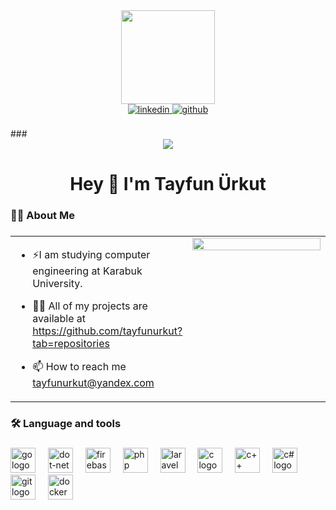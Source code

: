 <div align="center">
  <img height="150" src="https://camo.githubusercontent.com/62da68eb62b1e5f175f7d1f0191dd89a653d7908feb22d37d4a0ab07365d6791/68747470733a2f2f6d656469612e67697068792e636f6d2f6d656469612f4d3967624264396e6244724f5475314d71782f67697068792e676966"  />
</div>


<div align="center">
<a href="https://linkedin.com/in/tayfunurkut" target="_blank">
<img src=https://img.shields.io/badge/linkedin-%231E77B5.svg?&style=for-the-badge&logo=linkedin&logoColor=white alt=linkedin style="margin-bottom: 5px;" />
</a>
  
<a href="https://github.com/tayfunurkut" target="_blank">
<img src=https://img.shields.io/badge/github-%2324292e.svg?&style=for-the-badge&logo=github&logoColor=white alt=github style="margin-bottom: 5px;" />
</a>
</div>

<br>
###

<div align="center">
  <img src="https://komarev.com/ghpvc/?username=tayfunurkut&&style=flat-square"  />
</div>

###

<h1 align="center">Hey 👋 I'm Tayfun Ürkut</h1>

###

<h3 align="left">👩‍💻  About Me</h3>

###

<table><tr><td valign="top" width="50%">
  
- ⚡I am studying computer engineering at Karabuk University.  

- 👨‍💻 All of my projects are available at https://github.com/tayfunurkut?tab=repositories  
 
- 📫 How to reach me tayfunurkut@yandex.com  


</td><td valign="top" width="50%">

<div align="center">
<img src="https://i.giphy.com/media/077i6AULCXc0FKTj9s/giphy.webp" align="center" style="width: 100%" />
</div>  


</td></tr></table>  


###

<h3 align="left">🛠 Language and tools</h3>

###

<div align="left">
  <img src="https://cdn.jsdelivr.net/gh/devicons/devicon/icons/go/go-original-wordmark.svg" height="40" alt="go logo"  />
  <img width="12" />


  <img src="https://cdn.jsdelivr.net/gh/devicons/devicon/icons/dot-net/dot-net-plain-wordmark.svg" height="40" alt="dot-net logo"  />
  <img width="12" />
  <img src="https://cdn.jsdelivr.net/gh/devicons/devicon/icons/firebase/firebase-plain-wordmark.svg" height="40" alt="firebase logo"  />
  <img width="12" />
  <img src="https://cdn.jsdelivr.net/gh/devicons/devicon/icons/php/php-plain.svg" height="40" alt="php logo" />
    <img width="12" />
    <img src="https://cdn.jsdelivr.net/gh/devicons/devicon/icons/laravel/laravel-plain.svg" height="40" alt="laravel logo" />
  <img width="12" />
<img src="https://cdn.jsdelivr.net/gh/devicons/devicon/icons/c/c-plain.svg" height="40" alt="c logo" />
<img width="12" />
<img src="https://cdn.jsdelivr.net/gh/devicons/devicon/icons/cplusplus/cplusplus-plain.svg" height="40" alt="c++ logo" />
<img width="12" />
<img src="https://cdn.jsdelivr.net/gh/devicons/devicon/icons/csharp/csharp-plain.svg" height="40" alt="c# logo" />
<img width="12" />
<img src="https://cdn.jsdelivr.net/gh/devicons/devicon/icons/git/git-plain.svg" height="40" alt="git logo" />
<img width="12" />
  <img src="https://cdn.jsdelivr.net/gh/devicons/devicon/icons/docker/docker-plain-wordmark.svg" height="40" alt="docker logo"  />
</div>

###

###
